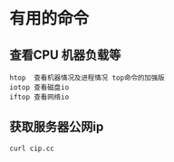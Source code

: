 # 有用的命令


## 查看CPU 机器负载等
```
htop  查看机器情况及进程情况 top命令的加强版
iotop 查看磁盘io
iftop 查看网络io

```

## 获取服务器公网ip
```shell
curl cip.cc
```